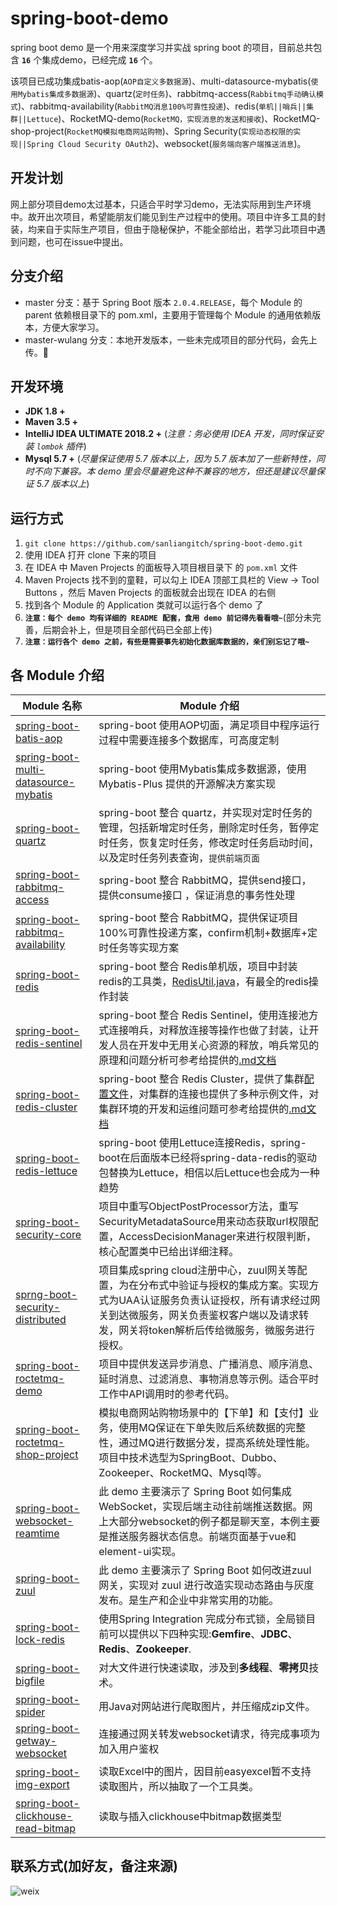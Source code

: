 # spring-boot-demo
spring boot demo 是一个用来深度学习并实战 spring boot 的项目，目前总共包含 **`16`** 个集成demo，已经完成 **`16`** 个。

该项目已成功集成batis-aop(`AOP自定义多数据源`)、multi-datasource-mybatis(`使用Mybatis集成多数据源`)、quartz(`定时任务`)、rabbitmq-access(`Rabbitmq手动确认模式`)、rabbitmq-availability(`RabbitMQ消息100%可靠性投递`)、redis(`单机||哨兵||集群||Lettuce`)、RocketMQ-demo(`RocketMQ，实现消息的发送和接收`)、RocketMQ-shop-project(`RocketMQ模拟电商网站购物`)、Spring Security(`实现动态权限的实现||Spring Cloud Security OAuth2`)、websocket(`服务端向客户端推送消息`)。

## 开发计划

网上部分项目demo太过基本，只适合平时学习demo，无法实际用到生产环境中。故开出次项目，希望能朋友们能见到生产过程中的使用。项目中许多工具的封装，均来自于实际生产项目，但由于隐秘保护，不能全部给出，若学习此项目中遇到问题，也可在issue中提出。

## 分支介绍

- master 分支：基于 Spring Boot 版本 `2.0.4.RELEASE`，每个 Module 的 parent 依赖根目录下的 pom.xml，主要用于管理每个 Module 的通用依赖版本，方便大家学习。
- master-wulang 分支：本地开发版本，一些未完成项目的部分代码，会先上传。🙂


## 开发环境

- **JDK 1.8 +**
- **Maven 3.5 +**
- **IntelliJ IDEA ULTIMATE 2018.2 +** (*注意：务必使用 IDEA 开发，同时保证安装 `lombok` 插件*)
- **Mysql 5.7 +** (*尽量保证使用 5.7 版本以上，因为 5.7 版本加了一些新特性，同时不向下兼容。本 demo 里会尽量避免这种不兼容的地方，但还是建议尽量保证 5.7 版本以上*)

## 运行方式

1. `git clone https://github.com/sanliangitch/spring-boot-demo.git`
2. 使用 IDEA 打开 clone 下来的项目
3. 在 IDEA 中 Maven Projects 的面板导入项目根目录下 的 `pom.xml` 文件
4. Maven Projects 找不到的童鞋，可以勾上 IDEA 顶部工具栏的 View -> Tool Buttons ，然后 Maven Projects 的面板就会出现在 IDEA 的右侧
5. 找到各个 Module 的 Application 类就可以运行各个 demo 了
6. **`注意：每个 demo 均有详细的 README 配套，食用 demo 前记得先看看哦~`**(部分未完善，后期会补上，但是项目全部代码已全部上传)
7. **`注意：运行各个 demo 之前，有些是需要事先初始化数据库数据的，亲们别忘记了哦~`**


## 各 Module 介绍

| Module 名称                                                  | Module 介绍                                                  |
| ------------------------------------------------------------ | ------------------------------------------------------------ |
| [spring-boot-batis-aop](https://github.com/sanliangitch/spring-boot-demo/tree/master/spring-boot-batis-aop) | spring-boot 使用AOP切面，满足项目中程序运行过程中需要连接多个数据库，可高度定制                                |
| [spring-boot-multi-datasource-mybatis](https://github.com/sanliangitch/spring-boot-demo/tree/master/spring-boot-multi-datasource-mybatis) | spring-boot 使用Mybatis集成多数据源，使用 Mybatis-Plus 提供的开源解决方案实现                            |
| [spring-boot-quartz](https://github.com/sanliangitch/spring-boot-demo/tree/master/spring-boot-quartz) | spring-boot 整合 quartz，并实现对定时任务的管理，包括新增定时任务，删除定时任务，暂停定时任务，恢复定时任务，修改定时任务启动时间，以及定时任务列表查询，`提供前端页面`                             |
| [spring-boot-rabbitmq-access](https://github.com/sanliangitch/spring-boot-demo/tree/master/spring-boot-rabbitmq-access) | spring-boot 整合 RabbitMQ，提供send接口，提供consume接口 ，保证消息的事务性处理                            |
| [spring-boot-rabbitmq-availability](https://github.com/sanliangitch/spring-boot-demo/tree/master/spring-boot-rabbitmq-availability) | spring-boot 整合 RabbitMQ，提供保证项目100%可靠性投递方案，confirm机制+数据库+定时任务等实现方案                           |
| [spring-boot-redis](https://github.com/sanliangitch/spring-boot-demo/tree/master/spring-boot-redis) | spring-boot 整合 Redis单机版，项目中封装redis的工具类，[RedisUtil.java](https://github.com/sanliangitch/spring-boot-demo/blob/master/spring-boot-redis/src/main/java/com/wulang/boot/redis/utils/RedisUtil.java)，有最全的redis操作封装                       |
| [spring-boot-redis-sentinel](https://github.com/sanliangitch/spring-boot-demo/tree/master/spring-boot-redis-sentinel) | spring-boot 整合 Redis Sentinel，使用连接池方式连接哨兵，对释放连接等操作也做了封装，让开发人员在开发中无用关心资源的释放，哨兵常见的原理和问题分析可参考给提供的[.md文档](https://github.com/sanliangitch/spring-boot-demo/tree/master/spring-boot-redis-sentinel/md)                     |
| [spring-boot-redis-cluster](https://github.com/sanliangitch/spring-boot-demo/tree/master/spring-boot-redis-cluster) | spring-boot 整合 Redis Cluster，提供了集群[配置文件](https://github.com/sanliangitch/spring-boot-demo/tree/master/spring-boot-redis-cluster/cluster%E9%9B%86%E7%BE%A4%E9%85%8D%E7%BD%AE%E6%96%87%E4%BB%B6)，对集群的连接也提供了多种示例文件，对集群环境的开发和运维问题可参考给提供的[.md文档](https://github.com/sanliangitch/spring-boot-demo/tree/master/spring-boot-redis-cluster/md)                     |
| [spring-boot-redis-lettuce](https://github.com/sanliangitch/spring-boot-demo/tree/master/spring-boot-redis-lettuce) | spring-boot 使用Lettuce连接Redis，spring-boot在后面版本已经将spring-data-redis的驱动包替换为Lettuce，相信以后Lettuce也会成为一种趋势                   |
| [spring-boot-security-core](https://github.com/sanliangitch/spring-boot-demo/tree/master/spring-boot-security-core) | 项目中重写ObjectPostProcessor方法，重写SecurityMetadataSource用来动态获取url权限配置，AccessDecisionManager来进行权限判断，核心配置类中已给出详细注释。                   |
| [sprng-boot-security-distributed](https://github.com/sanliangitch/spring-boot-demo/tree/master/sprng-boot-security-distributed) | 项目集成spring cloud注册中心，zuul网关等配置，为在分布式中验证与授权的集成方案。实现方式为UAA认证服务负责认证授权，所有请求经过网关到达微服务，网关负责鉴权客户端以及请求转发，网关将token解析后传给微服务，微服务进行授权。                   |
| [spring-boot-roctetmq-demo](https://github.com/sanliangitch/spring-boot-demo/tree/master/spring-boot-roctetmq-demo) | 项目中提供发送异步消息、广播消息、顺序消息、延时消息、过滤消息、事物消息等示例。适合平时工作中API调用时的参考代码。                   |
| [spring-boot-roctetmq-shop-project](https://github.com/sanliangitch/spring-boot-demo/tree/master/spring-boot-roctetmq-shop-project) | 模拟电商网站购物场景中的【下单】和【支付】业务，使用MQ保证在下单失败后系统数据的完整性，通过MQ进行数据分发，提高系统处理性能。项目中技术选型为SpringBoot、Dubbo、Zookeeper、RocketMQ、Mysql等。                   |
| [spring-boot-websocket-reamtime](https://github.com/sanliangitch/spring-boot-demo/tree/master/spring-boot-websocket-reamtime) | 此 demo 主要演示了 Spring Boot 如何集成 WebSocket，实现后端主动往前端推送数据。网上大部分websocket的例子都是聊天室，本例主要是推送服务器状态信息。前端页面基于vue和element-ui实现。                   |
| [spring-boot-zuul](https://github.com/sanliangitch/spring-boot-demo/tree/master/spring-boot-zuul) | 此 demo 主要演示了 Spring Boot 如何改进zuul网关，实现对 zuul 进行改造实现动态路由与灰度发布。是生产和企业中非常实用的功能。                   |
| [spring-boot-lock-redis](https://github.com/sanliangitch/spring-boot-demo/tree/master/spring-boot-lock-redis) | 使用Spring Integration 完成分布式锁，全局锁目前可以提供以下四种实现:**Gemfire**、**JDBC**、**Redis**、**Zookeeper**.                  |
| [spring-boot-bigfile](https://github.com/sanliangitch/spring-boot-demo/tree/master/spring-boot-bigfile) | 对大文件进行快速读取，涉及到**多线程**、**零拷贝**技术。                  |
| [spring-boot-spider](https://github.com/sanliangitch/spring-boot-demo/tree/master/spring-boot-spider) | 用Java对网站进行爬取图片，并压缩成zip文件。                   |
| [spring-boot-getway-websocket](https://github.com/sanliangitch/spring-boot-demo/tree/master/spring-boot-gateway-websocket) | 连接通过网关转发websocket请求，待完成事项为加入用户鉴权                  |
| [spring-boot-img-export](https://github.com/sanliangitch/spring-boot-demo/tree/master/spring-boot-img-export) | 读取Excel中的图片，因目前easyexcel暂不支持读取图片，所以抽取了一个工具类。                  |
| [spring-boot-clickhouse-read-bitmap](https://github.com/sanliangitch/spring-boot-demo/tree/master/spring-boot-clickhouse-read-bitmap) | 读取与插入clickhouse中bitmap数据类型                  |

## 联系方式(加好友，备注来源)
![weix](vx.jpg)
